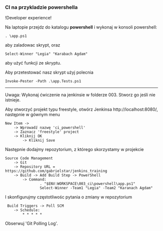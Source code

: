 ### CI na przykladzie powershella

!Developer experience!

Na laptopie przejdz do katalogu <b>powershell</b> i wykonaj w konsoli powershell:

``. \app.ps1`` 

aby zaladowac skrypt, oraz

``Select-Winner "Legia" "Karabach Agdam"``

aby użyć funkcji ze skryptu.

Aby przetestować nasz skrypt użyj polecnia

``Invoke-Pester -Path .\app.Tests.ps1``

---

Uwaga: Wykonaj ćwiczenie na jenkinsie w folderze 003. Stworz go jeśli nie istnieje.

Aby stworzyć projekt typu freestyle, otwórz Jenkinsa http://localhost:8080/, następnie w gównym menu 
    
    New Item ->
        -> Wprowadź nazwę 'ci_powershell'
        -> Zaznacz 'freestyle' project
        -> Kliknij OK
            -> Kliknij Save
            
Następnie dodajmy repozytorium, z którego skorzystamy w projekcie

    Source Code Management 
        -> Git
        -> Repository URL = https://github.com/gabrielstar/jenkins_training
        -> Build -> Add Build Step -> PowerShell
            -> Command:
                    . "$ENV:WORKSPACE\003_ci\powershell\app.ps1"
                    Select-Winner -Team1 "Legia" -Team2 "Karanach Agdam"

I skonfigurujmy częstotliwośc pytania o zmiany w repozytorium

     Build Triggers -> Poll SCM
        -> Schedule:
            * * * * *
 
 Obserwuj 'Git Polling Log'.